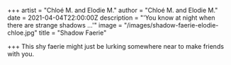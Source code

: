 +++
artist = "Chloé M. and Elodie M."
author = "Chloé M. and Elodie M."
date = 2021-04-04T22:00:00Z
description = "'You know at night when there are strange shadows ...'"
image = "/images/shadow-faerie-elodie-chloe.jpg"
title = "Shadow Faerie"

+++
This shy faerie might just be lurking somewhere near to make friends with you.
